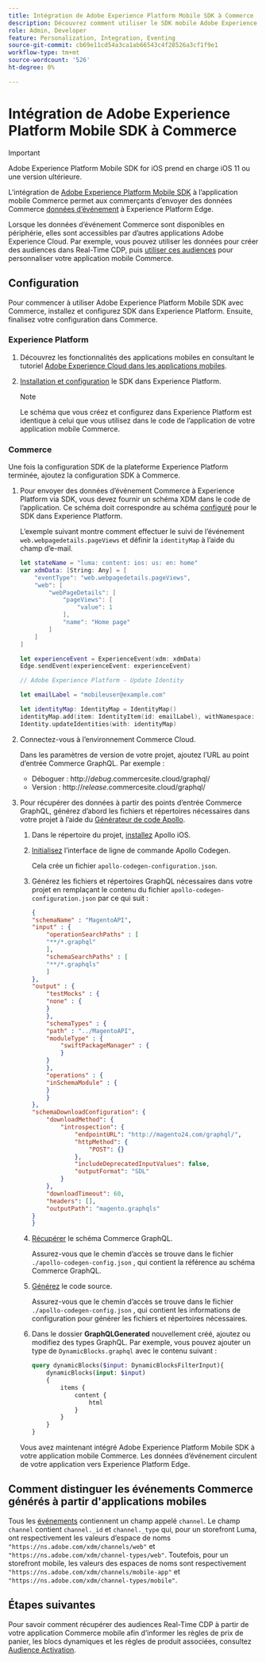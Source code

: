 ```yaml
---
title: Intégration de Adobe Experience Platform Mobile SDK à Commerce
description: Découvrez comment utiliser le SDK mobile Adobe Experience Platform avec votre storefront Commerce découplé ou personnalisé.
role: Admin, Developer
feature: Personalization, Integration, Eventing
source-git-commit: cb69e11cd54a3ca1ab66543c4f28526a3cf1f9e1
workflow-type: tm+mt
source-wordcount: '526'
ht-degree: 0%

---
```


# Intégration de Adobe Experience Platform Mobile SDK à Commerce

>[!IMPORTANT]
>
>Adobe Experience Platform Mobile SDK for iOS prend en charge iOS 11 ou une version ultérieure.

L’intégration de [Adobe Experience Platform Mobile SDK](https://developer.adobe.com/client-sdks/home/) à l’application mobile Commerce permet aux commerçants d’envoyer des données Commerce [données d’événement](events.md) à Experience Platform Edge.

Lorsque les données d’événement Commerce sont disponibles en périphérie, elles sont accessibles par d’autres applications Adobe Experience Cloud. Par exemple, vous pouvez utiliser les données pour créer des audiences dans Real-Time CDP, puis [utiliser ces audiences](https://experienceleague.adobe.com/docs/commerce-admin/customers/audience-activation.html) pour personnaliser votre application mobile Commerce.

## Configuration

Pour commencer à utiliser Adobe Experience Platform Mobile SDK avec Commerce, installez et configurez SDK dans Experience Platform. Ensuite, finalisez votre configuration dans Commerce.

### Experience Platform

1. Découvrez les fonctionnalités des applications mobiles en consultant le tutoriel [Adobe Experience Cloud dans les applications mobiles](https://experienceleague.adobe.com/docs/platform-learn/implement-mobile-sdk/overview.html).

1. [Installation et configuration](https://developer.adobe.com/client-sdks/documentation/getting-started/) le SDK dans Experience Platform.

   >[!NOTE]
   >
   >Le schéma que vous créez et configurez dans Experience Platform est identique à celui que vous utilisez dans le code de l’application de votre application mobile Commerce.

### Commerce

Une fois la configuration SDK de la plateforme Experience Platform terminée, ajoutez la configuration SDK à Commerce.

1. Pour envoyer des données d’événement Commerce à Experience Platform via SDK, vous devez fournir un schéma XDM dans le code de l’application. Ce schéma doit correspondre au schéma [configuré](https://developer.adobe.com/client-sdks/home/getting-started/set-up-schemas-and-datasets/) pour le SDK dans Experience Platform.

   L’exemple suivant montre comment effectuer le suivi de l’événement `web.webpagedetails.pageViews` et définir la `identityMap` à l’aide du champ d’e-mail.

   ```swift
   let stateName = "luma: content: ios: us: en: home"
   var xdmData: [String: Any] = [
       "eventType": "web.webpagedetails.pageViews",
       "web": [
           "webPageDetails": [
               "pageViews": [
                   "value": 1
               ],
               "name": "Home page"
           ]
       ]
   ]
   
   let experienceEvent = ExperienceEvent(xdm: xdmData)
   Edge.sendEvent(experienceEvent: experienceEvent)
   
   // Adobe Experience Platform - Update Identity
   
   let emailLabel = "mobileuser@example.com"
   
   let identityMap: IdentityMap = IdentityMap()
   identityMap.add(item: IdentityItem(id: emailLabel), withNamespace: "Email")
   Identity.updateIdentities(with: identityMap)
   ```

1. Connectez-vous à l’environnement Commerce Cloud.

   Dans les paramètres de version de votre projet, ajoutez l’URL au point d’entrée Commerce GraphQL. Par exemple :

   - Déboguer : http://_debug_.commercesite.cloud/graphql/
   - Version : http://_release_.commercesite.cloud/graphql/

1. Pour récupérer des données à partir des points d’entrée Commerce GraphQL, générez d’abord les fichiers et répertoires nécessaires dans votre projet à l’aide du [Générateur de code Apollo](https://www.apollographql.com/docs/ios/).

   1. Dans le répertoire du projet, [installez](https://www.apollographql.com/docs/ios/get-started#1-install-the-apollo-frameworks) Apollo iOS.

   1. [Initialisez](https://www.apollographql.com/docs/ios/code-generation/codegen-cli/#initialize) l’interface de ligne de commande Apollo Codegen.

      Cela crée un fichier `apollo-codegen-configuration.json`.

   1. Générez les fichiers et répertoires GraphQL nécessaires dans votre projet en remplaçant le contenu du fichier `apollo-codegen-configuration.json` par ce qui suit :

      ```json
      {
      "schemaName" : "MagentoAPI",
      "input" : {
          "operationSearchPaths" : [
          "**/*.graphql"
          ],
          "schemaSearchPaths" : [
          "**/*.graphqls"
          ]
      },
      "output" : {
          "testMocks" : {
          "none" : {
          }
          },
          "schemaTypes" : {
          "path" : "../MagentoAPI",
          "moduleType" : {
              "swiftPackageManager" : {
              }
          }
          },
          "operations" : {
          "inSchemaModule" : {
          }
          }
      },
      "schemaDownloadConfiguration": {
          "downloadMethod": {
              "introspection": {
                  "endpointURL": "http://magento24.com/graphql/",
                  "httpMethod": {
                      "POST": {}
                  },
                  "includeDeprecatedInputValues": false,
                  "outputFormat": "SDL"
              }
          },
          "downloadTimeout": 60,
          "headers": [],
          "outputPath": "magento.graphqls"
      }
      }
      ```

   1. [Récupérer](https://www.apollographql.com/docs/ios/code-generation/codegen-cli/#fetch-schema) le schéma Commerce GraphQL.

      Assurez-vous que le chemin d’accès se trouve dans le fichier `./apollo-codegen-config.json` , qui contient la référence au schéma Commerce GraphQL.

   1. [Générez](https://www.apollographql.com/docs/ios/code-generation/codegen-cli/#generate) le code source.

      Assurez-vous que le chemin d’accès se trouve dans le fichier `./apollo-codegen-config.json` , qui contient les informations de configuration pour générer les fichiers et répertoires nécessaires.

   1. Dans le dossier **GraphQLGenerated** nouvellement créé, ajoutez ou modifiez des types GraphQL. Par exemple, vous pouvez ajouter un type de `DynamicBlocks.graphql` avec le contenu suivant :

      ```graphql
      query dynamicBlocks($input: DynamicBlocksFilterInput){
          dynamicBlocks(input: $input)
          {
              items {
                  content {
                      html
                  }
              }
          }
      }
      ```

   Vous avez maintenant intégré Adobe Experience Platform Mobile SDK à votre application mobile Commerce. Les données d’événement circulent de votre application vers Experience Platform Edge.

## Comment distinguer les événements Commerce générés à partir d&#39;applications mobiles

Tous les [événements](events.md) contiennent un champ appelé `channel`. Le champ `channel` contient `channel._id` et `channel._type` qui, pour un storefront Luma, ont respectivement les valeurs d’espace de noms `"https://ns.adobe.com/xdm/channels/web"` et `"https://ns.adobe.com/xdm/channel-types/web"`. Toutefois, pour un storefront mobile, les valeurs des espaces de noms sont respectivement `"https://ns.adobe.com/xdm/channels/mobile-app"` et `"https://ns.adobe.com/xdm/channel-types/mobile"`.

## Étapes suivantes

Pour savoir comment récupérer des audiences Real-Time CDP à partir de votre application Commerce mobile afin d’informer les règles de prix de panier, les blocs dynamiques et les règles de produit associées, consultez [Audience Activation](https://experienceleague.adobe.com/docs/commerce-admin/customers/audience-activation.html#retrieve-audiences-using-the-adobe-experience-platform-mobile-sdk).
